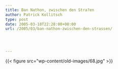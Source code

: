 ```yaml
---
title: Ban Nathon, zwischen den Stra?en
author: Patrick Kollitsch
type: post
date: 2005-03-18T22:28:00+00:00
url: /2005/03/ban-nathon-zwischen-den-strassen/




---
```

{{< figure src="wp-content/old-images/68.jpg" >}}
